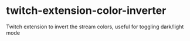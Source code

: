 # twitch-extension-color-inverter
Twitch extension to invert the stream colors, useful for toggling dark/light mode
